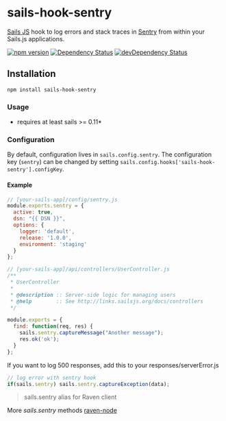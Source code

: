 # sails-hook-sentry

[Sails JS](http://sailsjs.org) hook to log errors and stack traces in [Sentry](https://github.com/getsentry/sentry) from within your Sails.js applications.

[![npm version](https://badge.fury.io/js/sails-hook-sentry.svg)](http://badge.fury.io/js/sails-hook-sentry)
[![Dependency Status](https://david-dm.org/zoltanradics/sails-hook-sentry.svg)](https://david-dm.org/zoltanradics/sails-hook-sentry)
[![devDependency Status](https://david-dm.org/zoltanradics/sails-hook-sentry/dev-status.svg)](https://david-dm.org/zoltanradics/sails-hook-sentry#info=devDependencies)


## Installation

`npm install sails-hook-sentry`

### Usage

* requires at least sails >= 0.11*

### Configuration

By default, configuration lives in `sails.config.sentry`.  The configuration key (`sentry`) can be changed by setting `sails.config.hooks['sails-hook-sentry'].configKey`.

#### Example

```javascript
// [your-sails-app]/config/sentry.js
module.exports.sentry = {
  active: true,
  dsn: "{{ DSN }}",
  options: {
    logger: 'default',
    release: '1.0.0',
    environment: 'staging'
  }
};
```

```javascript
// [your-sails-app]/api/controllers/UserController.js
/**
 * UserController
 *
 * @description :: Server-side logic for managing users
 * @help        :: See http://links.sailsjs.org/docs/controllers
 */

module.exports = {
  find: function(req, res) {
    sails.sentry.captureMessage("Another message");
    res.ok('ok');
  }
};
```

If you want to log 500 responses, add this to your responses/serverError.js

```javascript
// log error with sentry hook
if(sails.sentry) sails.sentry.captureException(data);
```

> sails.sentry alias for Raven client

More *sails.sentry* methods [raven-node](https://docs.sentry.io/clients/node/)
